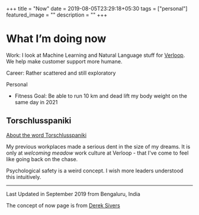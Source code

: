+++
title =  "Now"
date = 2019-08-05T23:29:18+05:30
tags = ["personal"]
featured_image = ""
description = ""
+++

# What I’m doing now
 
Work: I look at Machine Learning and Natural Language stuff for [Verloop](https://verloop.io). 
We help make customer support more humane.

Career: Rather scattered and still exploratory 

Personal 
- Fitness Goal: Be able to run 10 km and dead lift my body weight on the same day in 2021 

## Torschlusspaniki
[About the word Torschlusspaniki](https://blogs.transparent.com/german/torschlusspanik/)

My previous workplaces made a serious dent in the size of my dreams. 
It is only at _welcoming meadow_ work culture at Verloop - that I've come to feel like going back on the chase. 

Psychological safety is a weird concept. I wish more leaders understood this intuitively.  

---
Last Updated in September 2019 from Bengaluru, India

The concept of now page is from [Derek Sivers](https://sivers.org/nowff)
